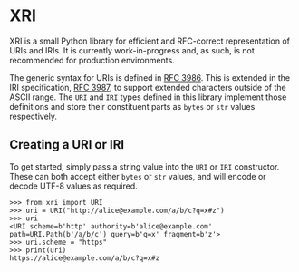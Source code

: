 # XRI

XRI is a small Python library for efficient and RFC-correct representation of URIs and IRIs.
It is currently work-in-progress and, as such, is not recommended for production environments.

The generic syntax for URIs is defined in [RFC 3986](https://datatracker.ietf.org/doc/html/rfc3986/).
This is extended in the IRI specification, [RFC 3987](https://datatracker.ietf.org/doc/html/rfc3987/), to support extended characters outside of the ASCII range. 
The `URI` and `IRI` types defined in this library implement those definitions and store their constituent parts as `bytes` or `str` values respectively.


## Creating a URI or IRI

To get started, simply pass a string value into the `URI` or `IRI` constructor.
These can both accept either `bytes` or `str` values, and will encode or decode UTF-8 values as required.

```python-repl
>>> from xri import URI
>>> uri = URI("http://alice@example.com/a/b/c?q=x#z")
>>> uri
<URI scheme=b'http' authority=b'alice@example.com' path=URI.Path(b'/a/b/c') query=b'q=x' fragment=b'z'>
>>> uri.scheme = "https"
>>> print(uri)
https://alice@example.com/a/b/c?q=x#z
```
